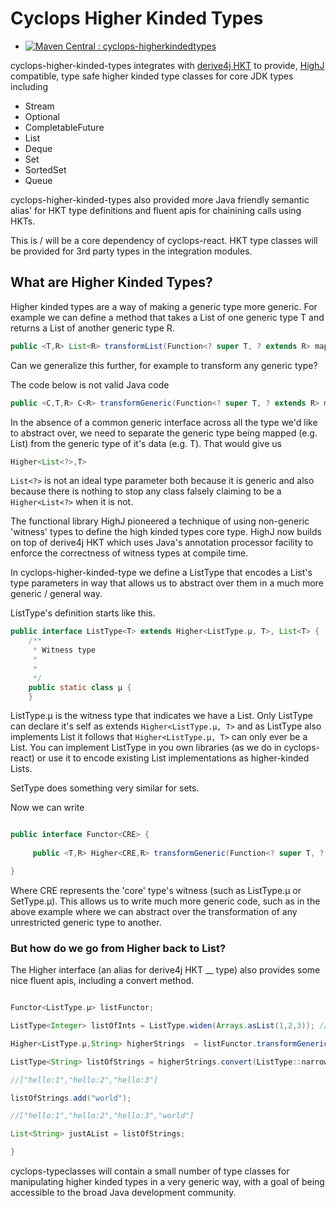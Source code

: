 # Cyclops Higher Kinded Types

* [![Maven Central : cyclops-higherkindedtypes](https://maven-badges.herokuapp.com/maven-central/com.aol.cyclops/cyclops-higherkindedtypes/badge.svg)](https://maven-badges.herokuapp.com/maven-central/com.aol.cyclops/cyclops-higherkindedtypes)

cyclops-higher-kinded-types integrates with [derive4j HKT](https://github.com/derive4j/hkt) to provide, [HighJ](https://github.com/highj/highj) compatible, type safe higher kinded type classes for core JDK types including

* Stream
* Optional
* CompletableFuture
* List
* Deque
* Set
* SortedSet
* Queue

cyclops-higher-kinded-types also provided more Java friendly semantic alias' for HKT type definitions and fluent apis for chainining calls using HKTs.

This is / will be a core dependency of cyclops-react. HKT type classes will be provided for 3rd party types in the integration modules.

## What are Higher Kinded Types?

Higher kinded types are a way of making a generic type more generic. For example we can define a method that takes a List of one generic type T and returns a List of another generic type R.

```java
public <T,R> List<R> transformList(Function<? super T, ? extends R> mapper, List<T> list);
```

Can we generalize this further, for example to transform any generic type? 

The code below is not valid Java code

```java
public <C,T,R> C<R> transformGeneric(Function<? super T, ? extends R> mapper, C<T> genericType);
```
In the absence of a common generic interface across all the type we'd like to abstract over, we need to separate the generic type being mapped (e.g. List) from the generic type of it's data (e.g. T). That would give us 

```java
Higher<List<?>,T>
```

``List<?>`` is not an ideal type parameter both because it is generic and also because there is nothing to stop any class falsely claiming to be a ``Higher<List<?>`` when it is not.

The functional library HighJ pioneered a technique of using non-generic 'witness' types to define the high kinded types core type. HighJ now builds on top of derive4j HKT which uses Java's annotation processor facility to enforce the correctness of witness types at compile time.

In cyclops-higher-kinded-type we define a ListType that encodes a List's type parameters in way that allows us to abstract over them in a much more generic / general way.

ListType's definition starts like this.

```java
public interface ListType<T> extends Higher<ListType.µ, T>, List<T> {
    /**
     * Witness type
     * 
     *
     */
    public static class µ {
    }
```


ListType.µ is the witness type that indicates we have a List. Only ListType can declare it's self as extends ``Higher<ListType.µ, T>`` and as ListType also implements List it follows that ``Higher<ListType.µ, T>`` can only ever be a List. You can implement ListType in you own libraries (as we do in cyclops-react) or use it to encode existing List implementations as higher-kinded Lists.

SetType does something very similar for sets.

Now we can write

```java

public interface Functor<CRE> {
    
     public <T,R> Higher<CRE,R> transformGeneric(Function<? super T, ? extends R> mapper, Higher<CRE,T> genericType);

}
```

Where CRE represents the 'core' type's witness (such as ListType.µ or SetType.µ). This allows us to write much more generic code, such as in the above example where we can abstract over the transformation of any unrestricted generic type to another.

### But how do we go from Higher back to List?

The Higher interface (an alias for derive4j HKT __ type) also provides some nice fluent apis, including a convert method.

```java

Functor<ListType.µ> listFunctor;

ListType<Integer> listOfInts = ListType.widen(Arrays.asList(1,2,3)); //widen the generic type to the HKT encoding for Lists    

Higher<ListType.µ,String> higherStrings  = listFunctor.transformGeneric(i->"hello:"+i, listOfInts);

ListType<String> listOfStrings = higherStrings.convert(ListType::narrow);

//["hello:1","hello:2","hello:3"]

listOfStrings.add("world");

//["hello:1","hello:2","hello:3","world"]

List<String> justAList = listOfStrings;

}
```

cyclops-typeclasses will contain a small number of type classes for manipulating higher kinded types in a very generic way, with a goal of being accessible to the broad Java development community.
